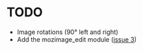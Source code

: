 # TODO #

  * Image rotations (90° left and right)
  * Add the mozimage\_edit module ([issue 3](https://code.google.com/p/mozimage/issues/detail?id=3))